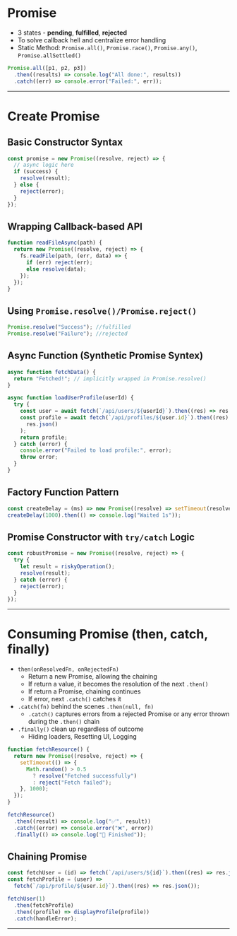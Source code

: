 # Promise

- 3 states - **pending**, **fulfilled**, **rejected**
- To solve callback hell and centralize error handling
- Static Method: `Promise.all()`, `Promise.race()`, `Promise.any()`, `Promise.allSettled()`

```js
Promise.all([p1, p2, p3])
  .then((results) => console.log("All done:", results))
  .catch((err) => console.error("Failed:", err));
```

---

# Create Promise

## Basic Constructor Syntax

```js
const promise = new Promise((resolve, reject) => {
  // async logic here
  if (success) {
    resolve(result);
  } else {
    reject(error);
  }
});
```

## Wrapping Callback-based API

```js
function readFileAsync(path) {
  return new Promise((resolve, reject) => {
    fs.readFile(path, (err, data) => {
      if (err) reject(err);
      else resolve(data);
    });
  });
}
```

## Using `Promise.resolve()/Promise.reject()`

```js
Promise.resolve("Success"); //fulfilled
Promise.resolve("Failure"); //rejected
```

## Async Function (Synthetic Promise Syntex)

```js
async function fetchData() {
  return "Fetched!"; // implicitly wrapped in Promise.resolve()
}

async function loadUserProfile(userId) {
  try {
    const user = await fetch(`/api/users/${userId}`).then((res) => res.json());
    const profile = await fetch(`/api/profiles/${user.id}`).then((res) =>
      res.json()
    );
    return profile;
  } catch (error) {
    console.error("Failed to load profile:", error);
    throw error;
  }
}
```

## Factory Function Pattern

```js
const createDelay = (ms) => new Promise((resolve) => setTimeout(resolve, ms));
createDelay(1000).then(() => console.log("Waited 1s"));
```

## Promise Constructor with `try/catch` Logic

```js
const robustPromise = new Promise((resolve, reject) => {
  try {
    let result = riskyOperation();
    resolve(result);
  } catch (error) {
    reject(error);
  }
});
```

---

# Consuming Promise (then, catch, finally)

- `then(onResolvedFn, onRejectedFn)`
  - Return a new Promise, allowing the chaining
  - If return a value, it becomes the resolution of the next `.then()`
  - If return a Promise, chaining continues
  - If error, next `.catch()` catches it
- `.catch(fn)` behind the scenes `.then(null, fn)`
  - `.catch()` captures errors from a rejected Promise or any error thrown during the `.then()` chain
- `.finally()` clean up regardless of outcome
  - Hiding loaders, Resetting UI, Logging

```js
function fetchResource() {
  return new Promise((resolve, reject) => {
    setTimeout(() => {
      Math.random() > 0.5
        ? resolve("Fetched successfully")
        : reject("Fetch failed");
    }, 1000);
  });
}

fetchResource()
  .then((result) => console.log("✅", result))
  .catch((error) => console.error("❌", error))
  .finally(() => console.log("🔁 Finished"));
```

## Chaining Promise

```js
const fetchUser = (id) => fetch(`/api/users/${id}`).then((res) => res.json());
const fetchProfile = (user) =>
  fetch(`/api/profile/${user.id}`).then((res) => res.json());

fetchUser(1)
  .then(fetchProfile)
  .then((profile) => displayProfile(profile))
  .catch(handleError);
```

---
